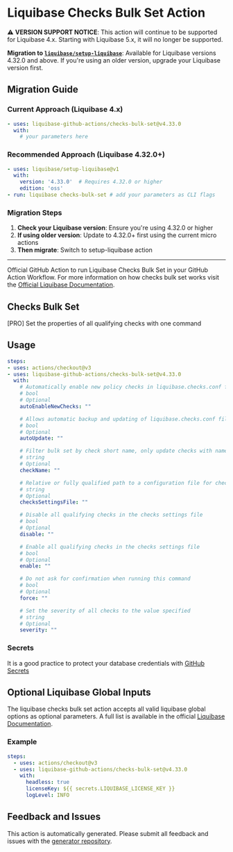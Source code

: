 # Liquibase Checks Bulk Set Action

⚠️ **VERSION SUPPORT NOTICE**: This action will continue to be supported for Liquibase 4.x. Starting with Liquibase 5.x, it will no longer be supported. 

**Migration to [`liquibase/setup-liquibase`](https://github.com/liquibase/setup-liquibase)**: Available for Liquibase versions 4.32.0 and above. If you're using an older version, upgrade your Liquibase version first.

## Migration Guide

### Current Approach (Liquibase 4.x)
```yaml
- uses: liquibase-github-actions/checks-bulk-set@v4.33.0
  with:
    # your parameters here
```

### Recommended Approach (Liquibase 4.32.0+)
```yaml
- uses: liquibase/setup-liquibase@v1
  with:
    version: '4.33.0'  # Requires 4.32.0 or higher
    edition: 'oss'
- run: liquibase checks-bulk-set # add your parameters as CLI flags
```

### Migration Steps
1. **Check your Liquibase version**: Ensure you're using 4.32.0 or higher
2. **If using older version**: Update to 4.32.0+ first using the current micro actions
3. **Then migrate**: Switch to setup-liquibase action

---

Official GitHub Action to run Liquibase Checks Bulk Set in your GitHub Action Workflow. For more information on how checks bulk set works visit the [Official Liquibase Documentation](https://docs.liquibase.com/commands/home.html).
## Checks Bulk Set
[PRO] Set the properties of all qualifying checks with one command
## Usage
```yaml
steps:
- uses: actions/checkout@v3
- uses: liquibase-github-actions/checks-bulk-set@v4.33.0
  with:
    # Automatically enable new policy checks in liquibase.checks.conf file when they are available. Options: [true|false]
    # bool
    # Optional
    autoEnableNewChecks: ""

    # Allows automatic backup and updating of liquibase.checks.conf file when new policy checks are available, or for file format changes. Options: [on|off]
    # bool
    # Optional
    autoUpdate: ""

    # Filter bulk set by check short name, only update checks with names found in the provided list
    # string
    # Optional
    checkName: ""

    # Relative or fully qualified path to a configuration file for checks execution
    # string
    # Optional
    checksSettingsFile: ""

    # Disable all qualifying checks in the checks settings file
    # bool
    # Optional
    disable: ""

    # Enable all qualifying checks in the checks settings file
    # bool
    # Optional
    enable: ""

    # Do not ask for confirmation when running this command
    # bool
    # Optional
    force: ""

    # Set the severity of all checks to the value specified
    # string
    # Optional
    severity: ""

```

### Secrets
It is a good practice to protect your database credentials with [GitHub Secrets](https://docs.github.com/en/actions/security-guides/encrypted-secrets)

## Optional Liquibase Global Inputs
The liquibase checks bulk set action accepts all valid liquibase global options as optional parameters. A full list is available in the official [Liquibase Documentation](https://docs.liquibase.com/parameters/command-parameters.html).

### Example
```yaml
steps:
  - uses: actions/checkout@v3
  - uses: liquibase-github-actions/checks-bulk-set@v4.33.0
    with:
      headless: true
      licenseKey: ${{ secrets.LIQUIBASE_LICENSE_KEY }}
      logLevel: INFO
```

## Feedback and Issues
This action is automatically generated. Please submit all feedback and issues with the [generator repository](https://github.com/liquibase/github-action-generator/issues).
